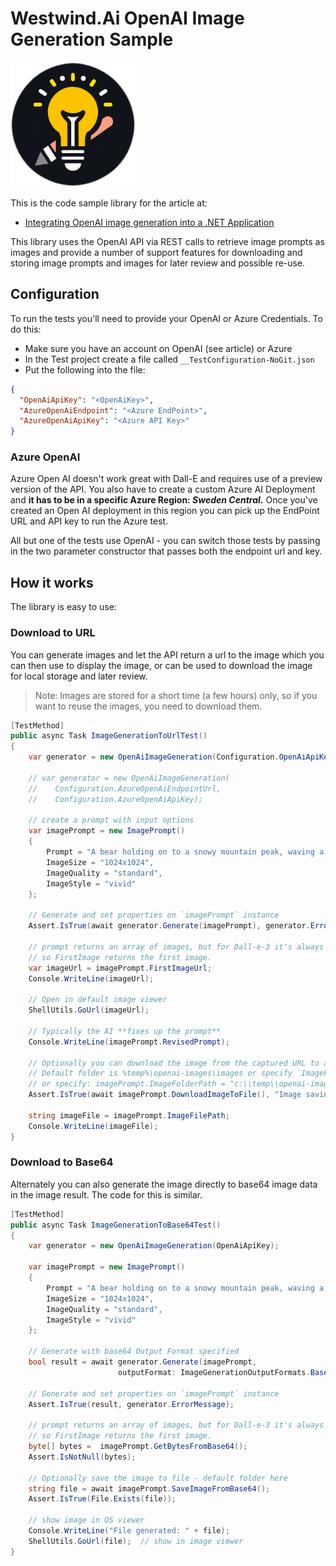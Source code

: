 # Westwind.Ai OpenAI Image Generation Sample

<img src='Icon.png' width=200 />

This is the code sample library for the article at:

 * [Integrating OpenAI image generation into a .NET Application](https://weblog.west-wind.com/posts/2023/Dec/21/Integrating-OpenAI-image-generation-into-your-NET-Application)
 
This library uses the OpenAI API via REST calls to retrieve image prompts as images and provide a number of support features for downloading and storing image prompts and images for later review and possible re-use. 

## Configuration
To run the tests you'll need to provide your OpenAI or Azure Credentials. To do this:

* Make sure you have an account on OpenAI (see article) or Azure
* In the Test project create a file called `__TestConfiguration-NoGit.json`
* Put the following into the file:

```json
{
  "OpenAiApiKey": "<OpenAiKey>",
  "AzureOpenAiEndpoint": "<Azure EndPoint>",
  "AzureOpenAiApiKey": "<Azure API Key>"
}
```

### Azure OpenAI
Azure Open AI doesn't work great with Dall-E and requires use of a preview version of the API. You also have to create a custom Azure AI Deployment and **it has to be in a specific Azure Region: *Sweden Central*.** Once you've created an Open AI deployment in this region you can pick up the EndPoint URL and API key to run the Azure test.

All but one of the tests use OpenAI - you can switch those tests by passing in the two parameter constructor that passes both the endpoint url and key.

## How it works
The library is easy to use:

### Download to URL
You can generate images and let the API return a url to the image which you can then use to display the image, or can be used to download the image for local storage and later review.

> Note: Images are stored for a short time (a few hours) only, so if you want to reuse the images, you need to download them.


```csharp
[TestMethod]
public async Task ImageGenerationToUrlTest()
{
    var generator = new OpenAiImageGeneration(Configuration.OpenAiApiKey);
    
    // var generator = new OpenAiImageGeneration(
    //    Configuration.AzureOpenAiEndpointUrl,
    //    Configuration.AzureOpenAiApiKey);
       
    // create a prompt with input options
    var imagePrompt = new ImagePrompt()
    {
        Prompt = "A bear holding on to a snowy mountain peak, waving a beer glass in the air. Poster style, with a black background in goldenrod line art",
        ImageSize = "1024x1024",
        ImageQuality = "standard",
        ImageStyle = "vivid"
    };

    // Generate and set properties on `imagePrompt` instance
    Assert.IsTrue(await generator.Generate(imagePrompt), generator.ErrorMessage);

    // prompt returns an array of images, but for Dall-e-3 it's always one
    // so FirstImage returns the first image.
    var imageUrl = imagePrompt.FirstImageUrl;
    Console.WriteLine(imageUrl);

    // Open in default image viewer
    ShellUtils.GoUrl(imageUrl);

    // Typically the AI **fixes up the prompt**
    Console.WriteLine(imagePrompt.RevisedPrompt);

    // Optionally you can download the image from the captured URL to a local file
    // Default folder is %temp%\openai-images\images or specify `ImageFolderPath`
    // or specify: imagePrompt.ImageFolderPath = "c:\\temp\\openai-images\\"; 
    Assert.IsTrue(await imagePrompt.DownloadImageToFile(), "Image saving failed: " + generator.ErrorMessage);

    string imageFile = imagePrompt.ImageFilePath;
    Console.WriteLine(imageFile);
}
```

### Download to Base64
Alternately you can also generate the image directly to base64 image data in the image result. The code for this is similar.

```csharp
[TestMethod]
public async Task ImageGenerationToBase64Test()
{
    var generator = new OpenAiImageGeneration(OpenAiApiKey);

    var imagePrompt = new ImagePrompt()
    {
        Prompt = "A bear holding on to a snowy mountain peak, waving a beer glass in the air. Poster style, with a black background in goldenrod line art",
        ImageSize = "1024x1024",
        ImageQuality = "standard",
        ImageStyle = "vivid"
    };

    // Generate with base64 Output Format specified
    bool result = await generator.Generate(imagePrompt, 
                        outputFormat: ImageGenerationOutputFormats.Base64);
    
    // Generate and set properties on `imagePrompt` instance
    Assert.IsTrue(result, generator.ErrorMessage);

    // prompt returns an array of images, but for Dall-e-3 it's always one
    // so FirstImage returns the first image.
    byte[] bytes =  imagePrompt.GetBytesFromBase64();
    Assert.IsNotNull(bytes);

    // Optionally save the image to file - default folder here
    string file = await imagePrompt.SaveImageFromBase64();        
    Assert.IsTrue(File.Exists(file));

    // show image in OS viewer
    Console.WriteLine("File generated: " + file);
    ShellUtils.GoUrl(file);  // show in image viewer
}
```


